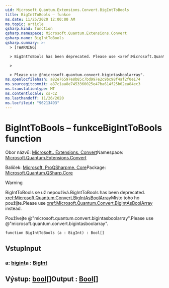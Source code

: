 ```yaml
---
uid: Microsoft.Quantum.Extensions.Convert.BigIntToBools
title: BigIntToBools – funkce
ms.date: 11/25/2020 12:00:00 AM
ms.topic: article
qsharp.kind: function
qsharp.namespace: Microsoft.Quantum.Extensions.Convert
qsharp.name: BigIntToBools
qsharp.summary: >-
  > [!WARNING]

  > BigIntToBools has been deprecated. Please use <xref:Microsoft.Quantum.Convert.BigIntAsBoolArray> instead.

  >

  > Please use @"microsoft.quantum.convert.bigintasboolarray".
ms.openlocfilehash: a82e76597e8b85c7bd997e2c9bc98f4af2f0e174
ms.sourcegitcommit: a87c1aa8e7453360025e47ba614f25b02ea84ec3
ms.translationtype: MT
ms.contentlocale: cs-CZ
ms.lasthandoff: 11/26/2020
ms.locfileid: "96213493"
---
```

# <a name="biginttobools-function"></a><span data-ttu-id="65abd-102">BigIntToBools – funkce</span><span class="sxs-lookup"><span data-stu-id="65abd-102">BigIntToBools function</span></span>

<span data-ttu-id="65abd-103">Obor názvů: [Microsoft.. Extensions. Convert](xref:Microsoft.Quantum.Extensions.Convert)</span><span class="sxs-lookup"><span data-stu-id="65abd-103">Namespace: [Microsoft.Quantum.Extensions.Convert](xref:Microsoft.Quantum.Extensions.Convert)</span></span>

<span data-ttu-id="65abd-104">Balíček: [Microsoft. ProQSharpme. Core](https://nuget.org/packages/Microsoft.Quantum.QSharp.Core)</span><span class="sxs-lookup"><span data-stu-id="65abd-104">Package: [Microsoft.Quantum.QSharp.Core](https://nuget.org/packages/Microsoft.Quantum.QSharp.Core)</span></span>


> [!WARNING]
> <span data-ttu-id="65abd-105">BigIntToBools se už nepoužívá.</span><span class="sxs-lookup"><span data-stu-id="65abd-105">BigIntToBools has been deprecated.</span></span> <span data-ttu-id="65abd-106"><xref:Microsoft.Quantum.Convert.BigIntAsBoolArray>Místo toho ho použijte.</span><span class="sxs-lookup"><span data-stu-id="65abd-106">Please use <xref:Microsoft.Quantum.Convert.BigIntAsBoolArray> instead.</span></span>
>
> <span data-ttu-id="65abd-107">Používejte @"microsoft.quantum.convert.bigintasboolarray".</span><span class="sxs-lookup"><span data-stu-id="65abd-107">Please use @"microsoft.quantum.convert.bigintasboolarray".</span></span>



```qsharp
function BigIntToBools (a : BigInt) : Bool[]
```


## <a name="input"></a><span data-ttu-id="65abd-108">Vstup</span><span class="sxs-lookup"><span data-stu-id="65abd-108">Input</span></span>

### <a name="a--bigint"></a><span data-ttu-id="65abd-109">a: [bigint](xref:microsoft.quantum.lang-ref.bigint)</span><span class="sxs-lookup"><span data-stu-id="65abd-109">a : [BigInt](xref:microsoft.quantum.lang-ref.bigint)</span></span>





## <a name="output--bool"></a><span data-ttu-id="65abd-110">Výstup: [bool](xref:microsoft.quantum.lang-ref.bool)[]</span><span class="sxs-lookup"><span data-stu-id="65abd-110">Output : [Bool](xref:microsoft.quantum.lang-ref.bool)[]</span></span>

